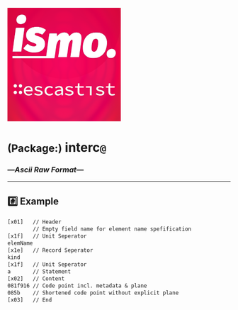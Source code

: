
![– escastist –](https://raw.githubusercontent.com/ismo-js/escastist/master/var/ismo-escastist-icon.256.png)

# <small>(Package:)</small> interc`@`
### —*Ascii Raw Format*—
---

## :hash: Example

```
[x01]   // Header
        // Empty field name for element name spefification
[x1f]   // Unit Seperator 
elemName
[x1e]   // Record Seperator
kind
[x1f]   // Unit Seperator
a       // Statement
[x02]   // Content
081f916 // Code point incl. metadata & plane
085b    // Shortened code point without explicit plane
[x03]   // End
```